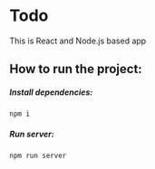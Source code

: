 # Todo
This is React and Node.js based app

## How to run the project:

##### Install dependencies:
  ```
  npm i
  ```
##### Run server:

  `npm run server`

